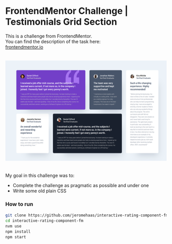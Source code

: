 # FrontendMentor Challenge | Testimonials Grid Section

This is a challenge from FrontendMentor.   
You can find the description of the task here:   
[frontendmentor.io](https://www.frontendmentor.io/challenges/testimonials-grid-section-Nnw6J7Un7/hub/testimonials-grid-section-7pqC-F_gbS)

<img src="./assets/readme/preview.png" width="700" style="margin: 20px 0" />

My goal in this challenge was to:
- Complete the challenge as pragmatic as possible and under one 
- Write some old plain CSS

### How to run
```bash
git clone https://github.com/jeromehaas/interactive-rating-component-fm
cd interactive-rating-component-fm
nvm use
npm install 
npm start
```